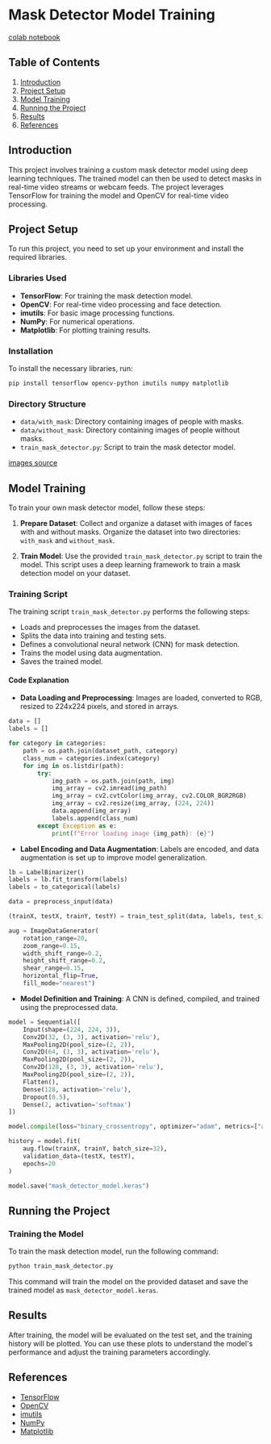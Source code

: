 # Mask Detector Model Training
[colab notebook](https://colab.research.google.com/github/Ali-Noghabi/face-mask-detection/blob/main/mask_detector/train_mask_detector.ipynb)
## Table of Contents

1. [Introduction](#introduction)
2. [Project Setup](#project-setup)
3. [Model Training](#model-training)
4. [Running the Project](#running-the-project)
5. [Results](#results)
6. [References](#references)

## Introduction

This project involves training a custom mask detector model using deep learning techniques. The trained model can then be used to detect masks in real-time video streams or webcam feeds. The project leverages TensorFlow for training the model and OpenCV for real-time video processing.

## Project Setup

To run this project, you need to set up your environment and install the required libraries.

### Libraries Used

- **TensorFlow**: For training the mask detection model.
- **OpenCV**: For real-time video processing and face detection.
- **imutils**: For basic image processing functions.
- **NumPy**: For numerical operations.
- **Matplotlib**: For plotting training results.

### Installation

To install the necessary libraries, run:

```bash
pip install tensorflow opencv-python imutils numpy matplotlib
```

### Directory Structure

- `data/with_mask`: Directory containing images of people with masks.
- `data/without_mask`: Directory containing images of people without masks.
- `train_mask_detector.py`: Script to train the mask detector model.

[images source](https://github.com/prajnasb/observations/tree/master)

## Model Training

To train your own mask detector model, follow these steps:

1. **Prepare Dataset**: Collect and organize a dataset with images of faces with and without masks. Organize the dataset into two directories: `with_mask` and `without_mask`.

2. **Train Model**: Use the provided `train_mask_detector.py` script to train the model. This script uses a deep learning framework to train a mask detection model on your dataset.

### Training Script

The training script `train_mask_detector.py` performs the following steps:

- Loads and preprocesses the images from the dataset.
- Splits the data into training and testing sets.
- Defines a convolutional neural network (CNN) for mask detection.
- Trains the model using data augmentation.
- Saves the trained model.

#### Code Explanation

- **Data Loading and Preprocessing**: Images are loaded, converted to RGB, resized to 224x224 pixels, and stored in arrays.

```python
data = []
labels = []

for category in categories:
    path = os.path.join(dataset_path, category)
    class_num = categories.index(category)
    for img in os.listdir(path):
        try:
            img_path = os.path.join(path, img)
            img_array = cv2.imread(img_path)
            img_array = cv2.cvtColor(img_array, cv2.COLOR_BGR2RGB)
            img_array = cv2.resize(img_array, (224, 224))
            data.append(img_array)
            labels.append(class_num)
        except Exception as e:
            print(f"Error loading image {img_path}: {e}")
```

- **Label Encoding and Data Augmentation**: Labels are encoded, and data augmentation is set up to improve model generalization.

```python
lb = LabelBinarizer()
labels = lb.fit_transform(labels)
labels = to_categorical(labels)

data = preprocess_input(data)

(trainX, testX, trainY, testY) = train_test_split(data, labels, test_size=0.2, stratify=labels, random_state=42)

aug = ImageDataGenerator(
    rotation_range=20,
    zoom_range=0.15,
    width_shift_range=0.2,
    height_shift_range=0.2,
    shear_range=0.15,
    horizontal_flip=True,
    fill_mode="nearest")
```

- **Model Definition and Training**: A CNN is defined, compiled, and trained using the preprocessed data.

```python
model = Sequential([
    Input(shape=(224, 224, 3)),
    Conv2D(32, (3, 3), activation='relu'),
    MaxPooling2D(pool_size=(2, 2)),
    Conv2D(64, (3, 3), activation='relu'),
    MaxPooling2D(pool_size=(2, 2)),
    Conv2D(128, (3, 3), activation='relu'),
    MaxPooling2D(pool_size=(2, 2)),
    Flatten(),
    Dense(128, activation='relu'),
    Dropout(0.5),
    Dense(2, activation='softmax')
])

model.compile(loss="binary_crossentropy", optimizer="adam", metrics=["accuracy"])

history = model.fit(
    aug.flow(trainX, trainY, batch_size=32),
    validation_data=(testX, testY),
    epochs=20
)

model.save("mask_detector_model.keras")
```

## Running the Project

### Training the Model

To train the mask detection model, run the following command:

```bash
python train_mask_detector.py
```

This command will train the model on the provided dataset and save the trained model as `mask_detector_model.keras`.

## Results

After training, the model will be evaluated on the test set, and the training history will be plotted. You can use these plots to understand the model's performance and adjust the training parameters accordingly.

## References

- [TensorFlow](https://www.tensorflow.org/)
- [OpenCV](https://opencv.org/)
- [imutils](https://github.com/jrosebr1/imutils)
- [NumPy](https://numpy.org/)
- [Matplotlib](https://matplotlib.org/)
